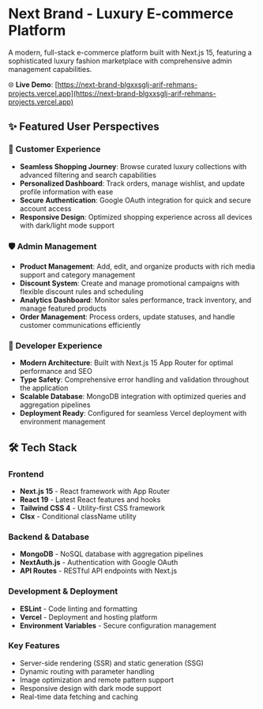 # Next Brand - Luxury E-commerce Platform

A modern, full-stack e-commerce platform built with Next.js 15, featuring a sophisticated luxury fashion marketplace with comprehensive admin management capabilities.

🌐 **Live Demo**: [https://next-brand-blgxxsglj-arif-rehmans-projects.vercel.app](https://next-brand-blgxxsglj-arif-rehmans-projects.vercel.app)

## ✨ Featured User Perspectives

### 👤 **Customer Experience**
- **Seamless Shopping Journey**: Browse curated luxury collections with advanced filtering and search capabilities
- **Personalized Dashboard**: Track orders, manage wishlist, and update profile information with ease
- **Secure Authentication**: Google OAuth integration for quick and secure account access
- **Responsive Design**: Optimized shopping experience across all devices with dark/light mode support

### 🛡️ **Admin Management**
- **Product Management**: Add, edit, and organize products with rich media support and category management
- **Discount System**: Create and manage promotional campaigns with flexible discount rules and scheduling
- **Analytics Dashboard**: Monitor sales performance, track inventory, and manage featured products
- **Order Management**: Process orders, update statuses, and handle customer communications efficiently

### 🎨 **Developer Experience**
- **Modern Architecture**: Built with Next.js 15 App Router for optimal performance and SEO
- **Type Safety**: Comprehensive error handling and validation throughout the application
- **Scalable Database**: MongoDB integration with optimized queries and aggregation pipelines
- **Deployment Ready**: Configured for seamless Vercel deployment with environment management

## 🛠️ Tech Stack

### **Frontend**
- **Next.js 15** - React framework with App Router
- **React 19** - Latest React features and hooks
- **Tailwind CSS 4** - Utility-first CSS framework
- **Clsx** - Conditional className utility

### **Backend & Database**
- **MongoDB** - NoSQL database with aggregation pipelines
- **NextAuth.js** - Authentication with Google OAuth
- **API Routes** - RESTful API endpoints with Next.js

### **Development & Deployment**
- **ESLint** - Code linting and formatting
- **Vercel** - Deployment and hosting platform
- **Environment Variables** - Secure configuration management

### **Key Features**
- Server-side rendering (SSR) and static generation (SSG)
- Dynamic routing with parameter handling
- Image optimization and remote pattern support
- Responsive design with dark mode support
- Real-time data fetching and caching